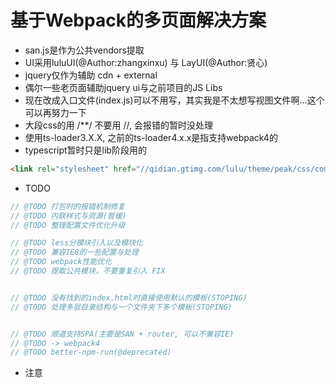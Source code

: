 # 基于Webpack的多页面解决方案

- san.js是作为公共vendors提取
- UI采用luluUI(@Author:zhangxinxu) 与 LayUI(@Author:贤心)
- jquery仅作为辅助 cdn + external
- 偶尔一些老页面辅助jquery ui与之前项目的JS Libs
- 现在改成入口文件(index.js)可以不用写，其实我是不太想写视图文件啊...这个可以再努力一下
- 大段css的用 /**/ 不要用 //, 会报错的暂时没处理    
- 使用ts-loader3.X.X, 之前的ts-loader4.x.x是指支持webpack4的
- typescript暂时只是lib阶段用的
    
```html
<link rel="stylesheet" href="//qidian.gtimg.com/lulu/theme/peak/css/common/ui.css">
```

- TODO

```js
// @TODO 打包时的报错机制修复
// @TODO 内联样式与资源(暂缓)
// @TODO 整理配置文件优化升级

// @TODO less分模块引入以及模块化
// @TODO 兼容IE8的一些配置与处理
// @TODO webpack性能优化
// @TODO 提取公共模块，不要重复引入 FIX


// @TODO 没有找到的index.html时直接使用默认的模板(STOPING)
// @TODO 处理多层目录结构与一个文件夹下多个模板(STOPING)


// @TODO 顺道支持SPA(主要是SAN + router, 可以不兼容IE)
// @TODO -> webpack4
// @TODO better-npm-run(@deprecated)
```

- 注意

    